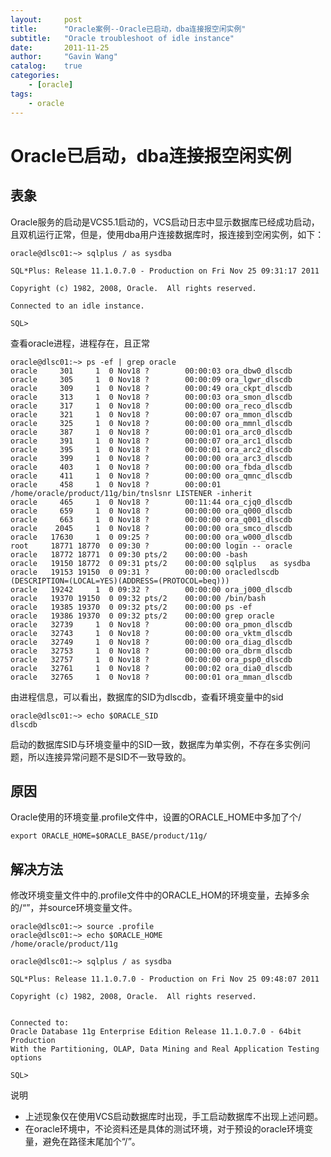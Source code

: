 ```yaml
---
layout:     post
title:      "Oracle案例--Oracle已启动，dba连接报空闲实例"
subtitle:   "Oracle troubleshoot of idle instance"
date:       2011-11-25
author:     "Gavin Wang"
catalog:    true
categories:
    - [oracle]
tags:
    - oracle
---
```


# Oracle已启动，dba连接报空闲实例

## 表象

Oracle服务的启动是VCS5.1启动的，VCS启动日志中显示数据库已经成功启动，且双机运行正常，但是，使用dba用户连接数据库时，报连接到空闲实例，如下：

```shell
oracle@dlsc01:~> sqlplus / as sysdba

SQL*Plus: Release 11.1.0.7.0 - Production on Fri Nov 25 09:31:17 2011

Copyright (c) 1982, 2008, Oracle.  All rights reserved.

Connected to an idle instance.

SQL>
```

查看oracle进程，进程存在，且正常

```shell
oracle@dlsc01:~> ps -ef | grep oracle
oracle     301     1  0 Nov18 ?        00:00:03 ora_dbw0_dlscdb
oracle     305     1  0 Nov18 ?        00:00:09 ora_lgwr_dlscdb
oracle     309     1  0 Nov18 ?        00:00:49 ora_ckpt_dlscdb
oracle     313     1  0 Nov18 ?        00:00:03 ora_smon_dlscdb
oracle     317     1  0 Nov18 ?        00:00:00 ora_reco_dlscdb
oracle     321     1  0 Nov18 ?        00:00:07 ora_mmon_dlscdb
oracle     325     1  0 Nov18 ?        00:00:00 ora_mmnl_dlscdb
oracle     387     1  0 Nov18 ?        00:00:01 ora_arc0_dlscdb
oracle     391     1  0 Nov18 ?        00:00:07 ora_arc1_dlscdb
oracle     395     1  0 Nov18 ?        00:00:01 ora_arc2_dlscdb
oracle     399     1  0 Nov18 ?        00:00:00 ora_arc3_dlscdb
oracle     403     1  0 Nov18 ?        00:00:00 ora_fbda_dlscdb
oracle     411     1  0 Nov18 ?        00:00:00 ora_qmnc_dlscdb
oracle     458     1  0 Nov18 ?        00:00:01 /home/oracle/product/11g/bin/tnslsnr LISTENER -inherit
oracle     465     1  0 Nov18 ?        00:11:44 ora_cjq0_dlscdb
oracle     659     1  0 Nov18 ?        00:00:00 ora_q000_dlscdb
oracle     663     1  0 Nov18 ?        00:00:00 ora_q001_dlscdb
oracle    2045     1  0 Nov18 ?        00:00:00 ora_smco_dlscdb
oracle   17630     1  0 09:25 ?        00:00:00 ora_w000_dlscdb
root     18771 18770  0 09:30 ?        00:00:00 login -- oracle              
oracle   18772 18771  0 09:30 pts/2    00:00:00 -bash
oracle   19150 18772  0 09:31 pts/2    00:00:00 sqlplus   as sysdba
oracle   19153 19150  0 09:31 ?        00:00:00 oracledlscdb (DESCRIPTION=(LOCAL=YES)(ADDRESS=(PROTOCOL=beq)))
oracle   19242     1  0 09:32 ?        00:00:00 ora_j000_dlscdb
oracle   19370 19150  0 09:32 pts/2    00:00:00 /bin/bash
oracle   19385 19370  0 09:32 pts/2    00:00:00 ps -ef
oracle   19386 19370  0 09:32 pts/2    00:00:00 grep oracle
oracle   32739     1  0 Nov18 ?        00:00:00 ora_pmon_dlscdb
oracle   32743     1  0 Nov18 ?        00:00:00 ora_vktm_dlscdb
oracle   32749     1  0 Nov18 ?        00:00:00 ora_diag_dlscdb
oracle   32753     1  0 Nov18 ?        00:00:00 ora_dbrm_dlscdb
oracle   32757     1  0 Nov18 ?        00:00:00 ora_psp0_dlscdb
oracle   32761     1  0 Nov18 ?        00:00:02 ora_dia0_dlscdb
oracle   32765     1  0 Nov18 ?        00:00:01 ora_mman_dlscdb
```

由进程信息，可以看出，数据库的SID为dlscdb，查看环境变量中的sid

```shell
oracle@dlsc01:~> echo $ORACLE_SID
dlscdb
```

启动的数据库SID与环境变量中的SID一致，数据库为单实例，不存在多实例问题，所以连接异常问题不是SID不一致导致的。

## 原因

Oracle使用的环境变量.profile文件中，设置的ORACLE_HOME中多加了个/

```export ORACLE_HOME=$ORACLE_BASE/product/11g/ ```

## 解决方法

修改环境变量文件中的.profile文件中的ORACLE_HOM的环境变量，去掉多余的/“”，并source环境变量文件。

```shell
oracle@dlsc01:~> source .profile
oracle@dlsc01:~> echo $ORACLE_HOME
/home/oracle/product/11g

oracle@dlsc01:~> sqlplus / as sysdba

SQL*Plus: Release 11.1.0.7.0 - Production on Fri Nov 25 09:48:07 2011

Copyright (c) 1982, 2008, Oracle.  All rights reserved.


Connected to:
Oracle Database 11g Enterprise Edition Release 11.1.0.7.0 - 64bit Production
With the Partitioning, OLAP, Data Mining and Real Application Testing options

SQL>
```

说明
* 上述现象仅在使用VCS启动数据库时出现，手工启动数据库不出现上述问题。
* 在oracle环境中，不论资料还是具体的测试环境，对于预设的oracle环境变量，避免在路径末尾加个“/”。
